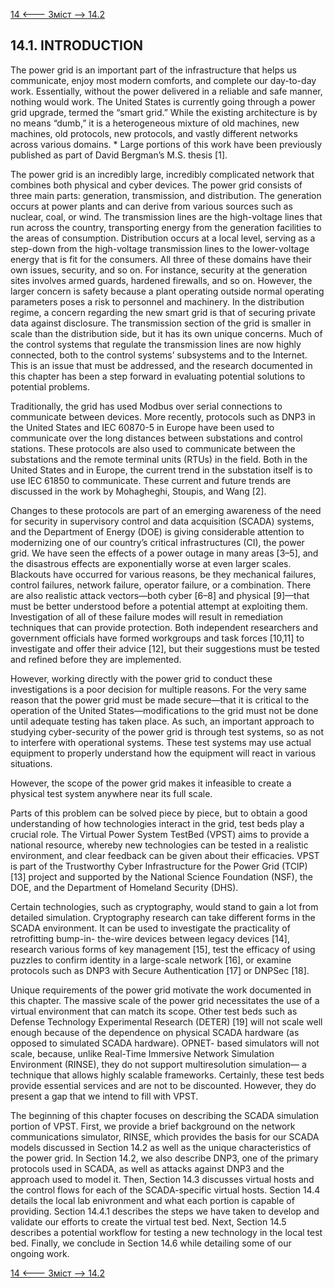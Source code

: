 [14 <--- ](14.md) [   Зміст   ](README.md) [--> 14.2](14_2.md)

## 14.1. INTRODUCTION

The power grid is an important part of the infrastructure that helps us communicate, enjoy most modern comforts, and complete our day-to-day work. Essentially, without the power delivered in a reliable and safe manner, nothing would work. The United States is currently going through a power grid upgrade, termed the “smart grid.” While the existing architecture is by no means “dumb,” it is a heterogeneous mixture of old machines, new machines, old protocols, new protocols, and vastly different networks across various domains.  \* Large portions of this work have been previously published as part of David Bergman’s M.S. thesis [1].

The power grid is an incredibly large, incredibly complicated network that combines both physical and cyber devices. The power grid consists of three main parts: generation, transmission, and distribution. The generation occurs at power plants and can derive from various sources such as nuclear, coal, or wind. The transmission lines are the high-voltage lines that run across the country, transporting energy from the generation facilities to the areas of consumption. Distribution occurs at a local level, serving as a step-down from the high-voltage transmission lines to the lower-voltage energy that is fit for the consumers. All three of these domains have their own issues, security, and so on. For instance, security at the generation sites involves armed guards, hardened firewalls, and so on. However, the larger concern is safety because a plant operating outside normal operating parameters poses a risk to personnel and machinery. In the distribution regime, a concern regarding the new smart grid is that of securing private data against disclosure. The transmission section of the grid is smaller in scale than the distribution side, but it has its own unique concerns. Much of the control systems that regulate the transmission lines are now highly connected, both to the control systems’ subsystems and to the Internet. This is an issue that must be addressed, and the research documented in this chapter has been a step forward in evaluating potential solutions to potential problems.

Traditionally, the grid has used Modbus over serial connections to communicate between devices. More recently, protocols such as DNP3 in the United States and IEC 60870-5 in Europe have been used to communicate over the long distances between substations and control stations. These protocols are also used to communicate between the substations and the remote terminal units (RTUs) in the field. Both in the United States and in Europe, the current trend in the substation itself is to use IEC 61850 to communicate. These current and future trends are discussed in the work by Mohagheghi, Stoupis, and Wang [2].

Changes to these protocols are part of an emerging awareness of the need for security in supervisory control and data acquisition (SCADA) systems, and the Department of Energy (DOE) is giving considerable attention to modernizing one of our country’s critical infrastructures (CI), the power grid. We have seen the effects of a power outage in many areas [3–5], and the disastrous effects are exponentially worse at even larger scales. Blackouts have occurred for various reasons, be they mechanical failures, control failures, network failure, operator failure, or a combination. There are also realistic attack vectors—both cyber [6–8] and physical [9]—that must be better understood before a potential attempt at exploiting them. Investigation of all of these failure modes will result in remediation techniques that can provide protection. Both independent researchers and government officials have formed workgroups and task forces [10,11] to investigate and offer their advice [12], but their suggestions must be tested and refined before they are implemented.

However, working directly with the power grid to conduct these investigations is a poor decision for multiple reasons. For the very same reason that the power grid must be made secure—that it is critical to the operation of the United States—modifications to the grid must not be done until adequate testing has taken place. As such, an important approach to studying cyber-security of the power grid is through test systems, so as not to interfere with operational systems. These test systems may use actual equipment to properly understand how the equipment will react in various situations.

However, the scope of the power grid makes it infeasible to create a physical test system anywhere near its full scale.

Parts of this problem can be solved piece by piece, but to obtain a good understanding of how technologies interact in the grid, test beds play a crucial role. The Virtual Power System TestBed (VPST) aims to provide a national resource, whereby new technologies can be tested in a realistic environment, and clear feedback can be given about their efficacies. VPST is part of the Trustworthy Cyber Infrastructure for the Power Grid (TCIP) [13] project and supported by the National Science Foundation (NSF), the DOE, and the Department of Homeland Security (DHS).

Certain technologies, such as cryptography, would stand to gain a lot from detailed simulation. Cryptography research can take different forms in the SCADA environment. It can be used to investigate the practicality of retrofitting bump-in- the-wire devices between legacy devices [14], research various forms of key management [15], test the efficacy of using puzzles to confirm identity in a large-scale network [16], or examine protocols such as DNP3 with Secure Authentication [17] or DNPSec [18].

Unique requirements of the power grid motivate the work documented in this chapter. The massive scale of the power grid necessitates the use of a virtual environment that can match its scope. Other test beds such as Defense Technology Experimental Research (DETER) [19] will not scale well enough because of the dependence on physical SCADA hardware (as opposed to simulated SCADA hardware). OPNET- based simulators will not scale, because, unlike Real-Time Immersive Network Simulation Environment (RINSE), they do not support multiresolution simulation— a technique that allows highly scalable frameworks. Certainly, these test beds provide essential services and are not to be discounted. However, they do present a gap that we intend to fill with VPST.

The beginning of this chapter focuses on describing the SCADA simulation portion of VPST. First, we provide a brief background on the network communications simulator, RINSE, which provides the basis for our SCADA models discussed in Section 14.2 as well as the unique characteristics of the power grid. In Section 14.2, we also describe DNP3, one of the primary protocols used in SCADA, as well as attacks against DNP3 and the approach used to model it. Then, Section 14.3 discusses virtual hosts and the control flows for each of the SCADA-specific virtual hosts. Section 14.4 details the local lab enivronment and what each portion is capable of providing. Section 14.4.1 describes the steps we have taken to develop and validate our efforts to create the virtual test bed. Next, Section 14.5 describes a potential workflow for testing a new technology in the local test bed. Finally, we conclude in Section 14.6 while detailing some of our ongoing work.

[14 <--- ](14.md) [   Зміст   ](README.md) [--> 14.2](14_2.md)